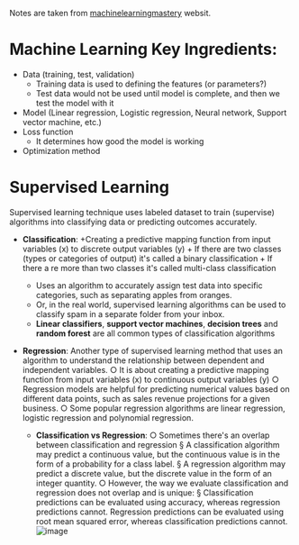 Notes are taken from [machinelearningmastery](https://machinelearningmastery.com/) websit. 
# Machine Learning Key Ingredients:
+ Data (training, test, validation)
	+ Training data is used to defining the features (or parameters?)
	+ Test data would not be used until model is complete, and then we test the model with it
+ Model (Linear regression, Logistic regression, Neural network, Support vector machine, etc.)
+ Loss function 
	+ It determines how good the model is working
+ Optimization method


# Supervised Learning
Supervised learning technique uses labeled dataset to train (supervise) algorithms into classifying data or predicting outcomes accurately.
+ **Classification**:
	+Creating a predictive mapping function from input variables (x) to discrete output variables (y)
	    + If there are two classes (types or categories of output) it's called a binary classification
	    + If there a re more than two classes it's called multi-class classification
  + Uses an algorithm to accurately assign test data into specific categories, such as separating apples from oranges.
  + Or, in the real world, supervised learning algorithms can be used to classify spam in a separate folder from your inbox.
  + **Linear classifiers**, **support vector machines**, **decision trees** and **random forest** are all common types of classification algorithms

+ **Regression**:
	Another type of supervised learning method that uses an algorithm to understand the relationship between dependent and independent variables.
		○ It is about creating a predictive mapping function from input variables (x) to continuous output variables (y)
		○ Regression models are helpful for predicting numerical values based on different data points, such as sales revenue projections for a given business.
		○ Some popular regression algorithms are linear regression, logistic regression and polynomial regression.

	- **Classification vs Regression**: 
		○ Sometimes there's an overlap between classification and regression
			§ A classification algorithm may predict a continuous value, but the continuous value is in the form of a probability for a class label.
			§ A regression algorithm may predict a discrete value, but the discrete value in the form of an integer quantity.
		○ However, the way we evaluate classification and regression does not overlap and is unique:
			§ Classification predictions can be evaluated using accuracy, whereas regression predictions cannot.
Regression predictions can be evaluated using root mean squared error, whereas classification predictions cannot.![image](https://user-images.githubusercontent.com/79114383/174604691-fdf80c4a-b508-47be-beca-a811fdfa7a26.png)
